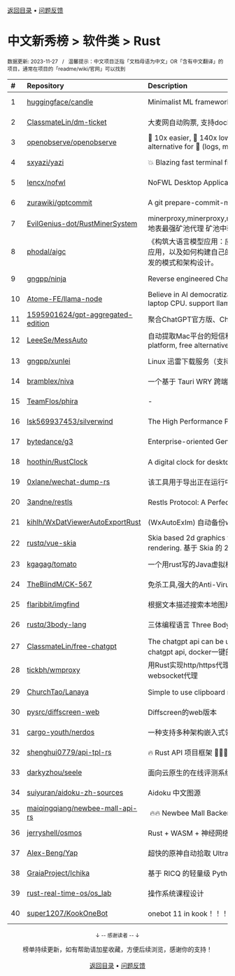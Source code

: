 <a href="https://gitee.com/GrowingGit/GitHub-Chinese-Top-Charts#github中文排行榜">返回目录</a> • <a href="/content/docs/feedback.md">问题反馈</a>

# 中文新秀榜 > 软件类 > Rust
<sub>数据更新: 2023-11-27&nbsp;&nbsp;&nbsp;/&nbsp;&nbsp;&nbsp;温馨提示：中文项目泛指「文档母语为中文」OR「含有中文翻译」的项目，通常在项目的「readme/wiki/官网」可以找到</sub>

|#|Repository|Description|Stars|Updated|Created|
|:-|:-|:-|:-|:-|:-|
|1|[huggingface/candle](https://github.com/huggingface/candle)|Minimalist ML framework for Rust|10169|2023-11-25|2023-06-19|
|2|[ClassmateLin/dm-ticket](https://github.com/ClassmateLin/dm-ticket)|大麦网自动购票, 支持docker一键部署。Damai automatically purchases tickets, running in docker container.|7611|2023-07-31|2023-05-22|
|3|[openobserve/openobserve](https://github.com/openobserve/openobserve)|🚀 10x easier, 🚀 140x lower storage cost, 🚀 high performance,  🚀 petabyte scale - Elasticsearch/Splunk/Datadog alternative for 🚀 (logs, metrics, traces, RUM, Error tracking, Session replay).|7220|2023-11-25|2023-02-02|
|4|[sxyazi/yazi](https://github.com/sxyazi/yazi)|💥 Blazing fast terminal file manager written in Rust, based on async I/O.|4226|2023-11-25|2023-07-08|
|5|[lencx/nofwl](https://github.com/lencx/nofwl)|NoFWL Desktop Application|3791|2023-09-08|2023-02-22|
|6|[zurawiki/gptcommit](https://github.com/zurawiki/gptcommit)|A git prepare-commit-msg hook for authoring commit messages with GPT-3.|2201|2023-11-20|2023-01-13|
|7|[EvilGenius-dot/RustMinerSystem](https://github.com/EvilGenius-dot/RustMinerSystem)|minerproxy,minerproxy,minerproxy,minerproxy,minerproxy,minerproxy,minerproxy,minerproxy,minerproxy,minerproxy 地表最强矿池代理 矿池中转 矿池抽水  minerproxy minerproxy minerproxy minerproxy minerproxy minerproxy mine ...|2047|2023-10-29|2023-03-10|
|8|[phodal/aigc](https://github.com/phodal/aigc)|《构筑大语言模型应用：应用开发与架构设计》一本关于 LLM 在真实世界应用的开源电子书，介绍了大语言模型的基础知识和应用，以及如何构建自己的模型。其中包括Prompt的编写、开发和管理，探索最好的大语言模型能带来什么，以及LLM应用开发的模式和架构设计。|940|2023-11-04|2023-06-22|
|9|[gngpp/ninja](https://github.com/gngpp/ninja)|Reverse engineered ChatGPT proxy|885|2023-11-25|2023-05-20|
|10|[Atome-FE/llama-node](https://github.com/Atome-FE/llama-node)|Believe in AI democratization. llama for nodejs backed by llama-rs, llama.cpp and rwkv.cpp, work locally on your laptop CPU. support llama/alpaca/gpt4all/vicuna/rwkv model.|797|2023-08-03|2023-03-20|
|11|[1595901624/gpt-aggregated-edition](https://github.com/1595901624/gpt-aggregated-edition)|聚合ChatGPT官方版、ChatGPT免费版、文心一言、Poe、chatchat等多平台，支持自定义导入平台|688|2023-07-25|2023-03-21|
|12|[LeeeSe/MessAuto](https://github.com/LeeeSe/MessAuto)|自动提取Mac平台的短信和邮箱验证码，2FHey的免费替代品；Automatic extraction of SMS verification code for Mac platform, free alternatives to 2FHey|619|2023-11-25|2022-12-15|
|13|[gngpp/xunlei](https://github.com/gngpp/xunlei)|Linux 迅雷下载服务（支持OpenWrt/Alpine/Docker）|538|2023-11-12|2023-04-14|
|14|[bramblex/niva](https://github.com/bramblex/niva)|一个基于 Tauri WRY 跨端 Webview 库的超轻量极易用的跨端应用开发框架。|501|2023-11-09|2023-02-25|
|15|[TeamFlos/phira](https://github.com/TeamFlos/phira)|-|437|2023-11-19|2023-04-03|
|16|[lsk569937453/silverwind](https://github.com/lsk569937453/silverwind)|The High Performance Proxy/Load Balancer|376|2023-09-09|2023-03-17|
|17|[bytedance/g3](https://github.com/bytedance/g3)|Enterprise-oriented Generic Proxy Solutions|290|2023-11-24|2023-04-11|
|18|[hoothin/RustClock](https://github.com/hoothin/RustClock)|A digital clock for desktop popup every half hour, support 20-20-20 rule. 每隔半小時彈出一次的桌面電子時鐘|265|2023-10-21|2023-05-25|
|19|[0xlane/wechat-dump-rs](https://github.com/0xlane/wechat-dump-rs)|该工具用于导出正在运行中的微信进程的 key 并自动解密所有微信数据库文件以及导出 key 后数据库文件离线解密。|243|2023-11-12|2023-09-19|
|20|[3andne/restls](https://github.com/3andne/restls)|Restls Protocol: A Perfect Impersonation of TLS; Restls协议: 对TLS的完美伪装|239|2023-11-05|2023-02-02|
|21|[kihlh/WxDatViewerAutoExportRust](https://github.com/kihlh/WxDatViewerAutoExportRust)|(WxAutoExIm) 自动备份wx聊天图片到指定位置|215|2023-10-31|2023-09-27|
|22|[rustq/vue-skia](https://github.com/rustq/vue-skia)|Skia based 2d graphics vue rendering library. It is based on Rust to implement software rasterization to perform rendering. 基于 Skia 的 2D 图形 Vue 渲染库 —— 使用 Rust 语言实现纯软件光栅化|175|2023-11-19|2022-12-31|
|23|[kgagag/tomato](https://github.com/kgagag/tomato)|一个用rust写的Java虚拟机 JVM|127|2023-11-18|2023-10-23|
|24|[TheBlindM/CK-567](https://github.com/TheBlindM/CK-567)|免杀工具,强大的Anti-Virus对抗工具|127|2023-07-04|2023-06-26|
|25|[flaribbit/imgfind](https://github.com/flaribbit/imgfind)|根据文本描述搜索本地图片的工具，powered by Rust + candle + CLIP|112|2023-10-31|2023-09-15|
|26|[rustq/3body-lang](https://github.com/rustq/3body-lang)|三体编程语言 Three Body Language written in Rust|111|2023-11-18|2023-02-08|
|27|[ClassmateLin/free-chatgpt](https://github.com/ClassmateLin/free-chatgpt)|The chatgpt api can be used for free without an account, and one-click deployment of docker.无需账号即可免费使用的chatgpt api, docker一键部署。|108|2023-06-01|2023-04-20|
|28|[tickbh/wmproxy](https://github.com/tickbh/wmproxy)|用Rust实现http/https代理, socks5代理, 反向代理, 静态文件服务器，四层TCP/UDP转发，内网穿透nat，后续将实现websocket代理|103|2023-11-24|2023-08-16|
|29|[ChurchTao/Lanaya](https://github.com/ChurchTao/Lanaya)|Simple to use clipboard manager! 全键盘操作的剪贴板管理工具.|89|2023-10-27|2022-12-07|
|30|[pysrc/diffscreen-web](https://github.com/pysrc/diffscreen-web)|Diffscreen的web版本|88|2023-10-13|2023-06-04|
|31|[cargo-youth/nerdos](https://github.com/cargo-youth/nerdos)|一种支持多种架构嵌入式领域的实时操作系统，支持网络通信和grub启动|61|2023-06-13|2022-12-28|
|32|[shenghui0779/api-tpl-rs](https://github.com/shenghui0779/api-tpl-rs)|🔥 Rust API 项目框架 🚀🚀🚀|60|2023-11-01|2023-02-20|
|33|[darkyzhou/seele](https://github.com/darkyzhou/seele)|面向云原生的在线评测系统. Cloud-Native oriented Online Judge system|58|2023-11-11|2022-12-09|
|34|[suiyuran/aidoku-zh-sources](https://github.com/suiyuran/aidoku-zh-sources)|Aidoku 中文图源|55|2023-10-21|2023-04-11|
|35|[maiqingqiang/newbee-mall-api-rs](https://github.com/maiqingqiang/newbee-mall-api-rs)| 🔥🔥 Newbee Mall Backend API - Rust Language Version.  新蜂商城后端接口 - rust 语言版本 🚧[WIP]|51|2023-09-23|2023-02-08|
|36|[jerryshell/osmos](https://github.com/jerryshell/osmos)|Rust + WASM + 神经网络 + 遗传算法|50|2023-10-20|2023-02-04|
|37|[Alex-Beng/Yap](https://github.com/Alex-Beng/Yap)|超快的原神自动拾取  Ultra-fast Genshin Impact Auto Pickup|44|2023-11-24|2023-07-03|
|38|[GraiaProject/Ichika](https://github.com/GraiaProject/Ichika)|基于 RICQ 的轻量级 Python QQ 自动化框架。|39|2023-10-18|2022-12-02|
|39|[rust-real-time-os/os_lab](https://github.com/rust-real-time-os/os_lab)|操作系统课程设计|37|2023-11-06|2023-02-10|
|40|[super1207/KookOneBot](https://github.com/super1207/KookOneBot)|onebot 11 in kook！！！ kook = 开黑啦|36|2023-11-08|2023-06-05|

<div align="center">
    <p><sub>↓ -- 感谢读者 -- ↓</sub></p>
    榜单持续更新，如有帮助请加星收藏，方便后续浏览，感谢你的支持！
</div>

<br/>

<div align="center"><a href="https://gitee.com/GrowingGit/GitHub-Chinese-Top-Charts#github中文排行榜">返回目录</a> • <a href="/content/docs/feedback.md">问题反馈</a></div>
